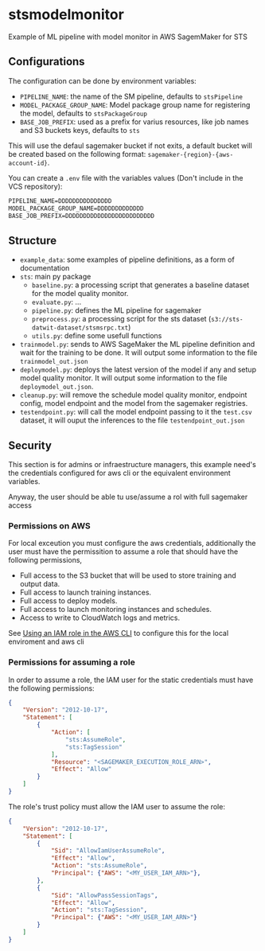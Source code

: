 # stsmodelmonitor

Example of ML pipeline with model monitor in AWS SagemMaker for STS

## Configurations

The configuration can be done by environment variables:

- `PIPELINE_NAME`: the name of the SM pipeline, defaults to `stsPipeline`
- `MODEL_PACKAGE_GROUP_NAME`: Model package group name for registering the model, defaults to `stsPackageGroup`
- `BASE_JOB_PREFIX`: used as a prefix for varius resources, like job names and S3 buckets keys, defaults to `sts`

This will use the defaul sagemaker bucket if not exits, a default bucket will be created based on the following format: `sagemaker-{region}-{aws-account-id}`.

You can create a `.env` file with the variables values (Don't include in the VCS repository):

```txt
PIPELINE_NAME=DDDDDDDDDDDDDDD
MODEL_PACKAGE_GROUP_NAME=DDDDDDDDDDDDD
BASE_JOB_PREFIX=DDDDDDDDDDDDDDDDDDDDDDDDD
```

## Structure

- `example_data`: some examples of pipeline definitions, as a form of documentation
- `sts`: main py package
  - `baseline.py`: a processing script that generates a baseline dataset for the model quality monitor.
  - `evaluate.py`: ...
  - `pipeline.py`: defines the ML  pipeline for sagemaker
  - `preprocess.py`: a processing script for the sts dataset (`s3://sts-datwit-dataset/stsmsrpc.txt`)
  - `utils.py`: define some usefull functions
- `trainmodel.py`: sends to AWS SageMaker the ML pipeline definition and wait for the training to be done. It will output some information to the file `trainmodel_out.json`
- `deploymodel.py`: deploys the latest version of the model if any and setup model quality monitor. It will output some information to the file `deploymodel_out.json`.
- `cleanup.py`: will remove the schedule model quality monitor, endpoint config, model endpoint and the model from the sagemaker registries.
- `testendpoint.py`: will call the model endpoint passing to it the `test.csv` dataset, it will ouput the inferences to the file `testendpoint_out.json`

## Security

This section is for admins or infraestructure managers, this example need's
the credentials configured for aws cli or the equivalent environment variables.

Anyway, the user should be able tu use/assume a rol with full sagemaker access

### Permissions on AWS

For local exceution you must configure the aws credentials, additionally the user must have the permissition to assume a role that should have the following permissions,

- Full access to the S3 bucket that will be used to store training and output data.
- Full access to launch training instances.
- Full access to deploy models.
- Full access to launch monitoring instances and schedules.
- Access to write to CloudWatch logs and metrics.

See [Using an IAM role in the AWS CLI](https://docs.aws.amazon.com/cli/latest/userguide/cli-configure-role.html) to configure this for the local enviroment and aws cli

### Permissions for assuming a role

In order to assume a role, the IAM user for the static credentials must have the following permissions:

```json
{
    "Version": "2012-10-17",
    "Statement": [
        {
            "Action": [
                "sts:AssumeRole",
                "sts:TagSession"
            ],
            "Resource": "<SAGEMAKER_EXECUTION_ROLE_ARN>",
            "Effect": "Allow"
        }
    ]
}
```

The role's trust policy must allow the IAM user to assume the role:

```json
{
    "Version": "2012-10-17",
    "Statement": [
        {
            "Sid": "AllowIamUserAssumeRole",
            "Effect": "Allow",
            "Action": "sts:AssumeRole",
            "Principal": {"AWS": "<MY_USER_IAM_ARN>"},
        },
        {
            "Sid": "AllowPassSessionTags",
            "Effect": "Allow",
            "Action": "sts:TagSession",
            "Principal": {"AWS": "<MY_USER_IAM_ARN>"}
        }
    ]
}
```
